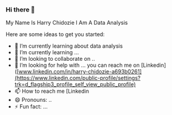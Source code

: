 ### Hi there 👋


My Name Is Harry Chidozie
I Am A Data Analysis

Here are some ideas to get you started:

- 🔭 I’m currently learning about data analysis
- 🌱 I’m currently learning ...
- 👯 I’m looking to collaborate on ..
- 🤔 I’m looking for help with ...
you can reach me on [Linkedin]([www.linkedin.com/in/harry-chidozie-a693b0261](https://www.linkedin.com/public-profile/settings?trk=d_flagship3_profile_self_view_public_profile)
- 📫 How to reach me [Linkedin
- 😄 Pronouns: ..  
- ⚡ Fun fact: ...

